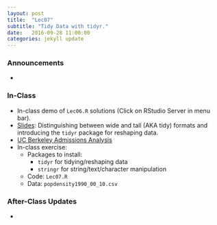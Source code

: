```yaml
---
layout: post
title:  "Lec07"
subtitle: "Tidy Data with tidyr."
date:   2016-09-28 11:00:00
categories: jekyll update
---
```




### Announcements

*

### In-Class

* In-class demo of `Lec06.R` solutions (Click on RStudio Server in menu bar).
* <a href =
"http://htmlpreview.github.io/?https://raw.githubusercontent.com/2016-09-Middlebury-Data-Science/Topics/master/Lec07%20Tidy%20Data%20with%20tidyr/Lec07.html"
target = "_blank">Slides</a>: Distinguishing between wide and tall (AKA tidy)
formats and introducing the `tidyr` package for reshaping data.
* <a href =
"https://github.com/2016-09-Middlebury-Data-Science/Topics/raw/master/Lec07%20Tidy%20Data%20with%20tidyr/UCB.pdf"
target = "_blank">UC Berkeley Admissions Analysis</a>
* In-class exercise:
    + Packages to install:
        + `tidyr` for tidying/reshaping data
        + `stringr` for string/text/character manipulation
    + Code: `Lec07.R`
    + Data: `popdensity1990_00_10.csv`


### After-Class Updates

* 

